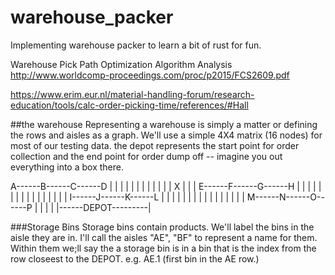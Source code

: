 # warehouse_packer

Implementing warehouse packer to learn a bit of rust for fun. 

Warehouse Pick Path Optimization Algorithm Analysis
http://www.worldcomp-proceedings.com/proc/p2015/FCS2609.pdf


https://www.erim.eur.nl/material-handling-forum/research-education/tools/calc-order-picking-time/references/#Hall



##the warehouse 
Representing a warehouse is simply a matter or defining the rows and aisles as a graph. We'll use a simple 4X4 matrix (16 nodes) for most of our testing data. the depot represents the start point for order collection and the end point for order dump off -- imagine you out everything into a box there. 

A------B------C------D
|      |      |      |
|      |      |      |
|      |      |      |
X      |      |      |
E------F------G------H
|      |      |      |
|      |      |      |
|      |      |      |
|      |      |      |
I------J------K------L
|      |      |      |
|      |      |      |
|      |      |      |
|      |      |      |
M------N------O------P
|      |      |      |
|------DEPOT---------|

###Storage Bins 
Storage bins contain products. We'll label the bins in the aisle they are in. I'll call the aisles "AE", "BF" to represent a name for them. Within them we;ll say the a storage bin is in a bin that is the index from the row closeest to the DEPOT. e.g. AE.1 (first bin in the AE row.) 